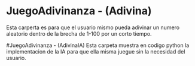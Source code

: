 # JuegoAdivinanza - (Adivina)
 Esta carperta es para que el usuario mismo pueda adivinar un numero aleatorio dentro de la brecha de 1-100 por un corto tiempo.

#JuegoAdivinanza - (AdivinaIA)
Esta carpeta muestra en codigo python la implementacion de la IA para que ella misma juegue sin la necesidad del usuario.
